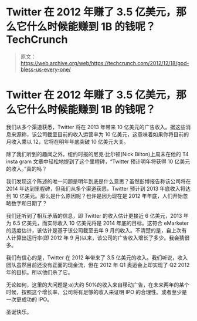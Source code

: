 # Twitter 在 2012 年赚了 3.5 亿美元，那么它什么时候能赚到 1B 的钱呢？TechCrunch

> 原文：<https://web.archive.org/web/https://techcrunch.com/2012/12/18/god-bless-us-every-one/>

# Twitter 在 2012 年赚了 3.5 亿美元，那么它什么时候能赚到 1B 的钱呢？

我们从多个渠道获悉，Twitter 将在 2013 年带来 10 亿美元的广告收入。据这些消息来源称，该公司截至目前的收入运营率为 10 亿美元，这意味着如果你将目前的月收入乘以 12，它将在明年年底突破 10 亿美元大关。

除了我们听到的趣闻之外，纽约时报的尼克·比尔顿(Nick Bilton)上周末在他的 T4 insta gram 文章中轻松地提到了这个里程碑，“Twitter 预计明年将获得 10 亿美元的收入。”真的吗？

我们发现这个陈述的唯一问题是明年到底是什么意思？虽然彭博报告称该公司将在 2014 年达到里程碑，但我们从多个渠道获悉，Twitter 预计到 2013 年底收入将达到 10 亿美元。那么是什么原因呢？也许是因为现在是 2012 年年底，人们开始忽略数字和日期了？

我们还听到了相互矛盾的信息，即 Twitter 的收入估计更接近 6 亿美元，2013 年为 6.5 亿美元，而实际收入 10 亿美元将是 2014 年底的目标。这符合 eMarketer 的适度估计，该估计是基于该公司截至去年 9 月的收入。不清楚的是，自上次有人计算出运行率(即 2012 年 9 月)以来，该公司的广告收入增长了多少。我会猜很多。

我们有信心的是，Twitter 在 2012 年带来了 3.5 亿美元的收入。我们听说，收入团队虽然目前还没有正面的现金流，但在 2012 年 Q1 奥运会上却实现了 Q2 2012 年的目标。所以他们杀了它。

无论如何，这里的大问题是:a)大约 50%的收入来自移动广告，在未来两年的某个时候，按照这个增长率，公司将有足够的收入来证明 IPO 的合理性。或者至少是一次更成功的 IPO。

圣诞快乐。